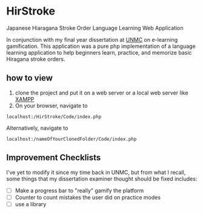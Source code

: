 # HirStroke
Japanese Hiaragana Stroke Order Language Learning Web Application

In conjunction with my final year dissertation at [UNMC](https://www.nottingham.edu.my/index.aspx) on e-learning gamification.
This application was a pure php implementation of a language learning application to help beginners learn, practice, and memorize basic Hiragana stroke orders.


## how to view

1. clone the project and put it on a web server or a local web server like [XAMPP](https://www.apachefriends.org/index.html)
2. On your browser, navigate to 
```
localhost:/HirStroke/Code/index.php
```
Alternatively, navigate to 
```
localhost:/nameOfYourClonedFolder/Code/index.php
```
## Improvement Checklists
I've yet to modify it since my time back in UNMC, but from what I recall, some things that my dissertation examiner thought should be fixed includes:
 
- [ ] Make a progress bar to "really" gamify the platform
- [ ] Counter to count mistakes the user did on practice modes
- [ ] use a library
